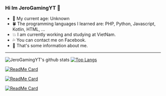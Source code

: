 ### Hi Im JeroGamingYT 👋
- 💠 My current age: Unknown
- 🍀 The programming languages I learned are: PHP, Python, Javascript, Kotlin, HTML, ...
- 💥 I am currently working and studying at VietNam.
- 💦 You can contact me on Facebook.
- 💬 That's some information about me.
---
![JeroGamingYT's github stats](https://github-readme-stats.vercel.app/api?username=JeroGamingYT&show_icons=true&theme=radical)
[![Top Langs](https://github-readme-stats.vercel.app/api/top-langs/?username=JeroGamingYT&show_icons=true&hide_border=true&theme=great-gatsby&count_private=true)](https://github.com/JeroGamingYT)

[![ReadMe Card](https://github-readme-stats.vercel.app/api/pin/?username=JeroGamingYT&repo=HeoTechnology&show_owner=true&theme=great-gatsby)](https://github.com/JeroGamingYT/HeoTechnology)

[![ReadMe Card](https://github-readme-stats.vercel.app/api/pin/?username=JeroGamingYT&repo=Giftcode&show_owner=true&theme=great-gatsby)](https://github.com/JeroGamingYT/Giftcode)

[![ReadMe Card](https://github-readme-stats.vercel.app/api/pin/?username=JeroGamingYT&repo=MyItem&show_owner=true&theme=great-gatsby)](https://github.com/JeroGamingYT/MyItem)
<!--
**JeroGamingYT/JeroGamingYT** is a ✨ _special_ ✨ repository because its `README.md` (this file) appears on your GitHub profile.
